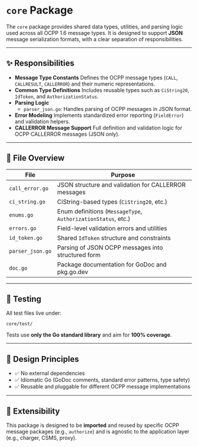 # `core` Package

The `core` package provides shared data types, utilities, and parsing logic used
across all OCPP 1.6 message types. It is designed to support **JSON**
message serialization formats, with a clear separation of responsibilities.

---

## ✨ Responsibilities

- **Message Type Constants**
  Defines the OCPP message types (`CALL`, `CALLRESULT`, `CALLERROR`) and their
  numeric representations.
- **Common Type Definitions**
  Includes reusable types such as `CiString20`, `IdToken`, and `AuthorizationStatus`.
- **Parsing Logic**
  - `parser_json.go`: Handles parsing of OCPP messages in JSON format.
- **Error Modeling**
  Implements standardized error reporting (`FieldError`) and validation helpers.
- **CALLERROR Message Support**
  Full definition and validation logic for OCPP CALLERROR messages (JSON only).

---

## 📂 File Overview

| File             | Purpose                                                       |
|------------------|---------------------------------------------------------------|
| `call_error.go`  | JSON structure and validation for CALLERROR messages          |
| `ci_string.go`   | CiString-based types (`CiString20`, etc.)                     |
| `enums.go`       | Enum definitions (`MessageType`, `AuthorizationStatus`, etc.) |
| `errors.go`      | Field-level validation errors and utilities                   |
| `id_token.go`    | Shared `IdToken` structure and constraints                      |
| `parser_json.go` | Parsing of JSON OCPP messages into structured form            |
| `doc.go`         | Package documentation for GoDoc and pkg.go.dev                |

---

## 🧪 Testing

All test files live under:

```text
core/test/
```

Tests use **only the Go standard library** and aim for **100% coverage**.

---

## 🧼 Design Principles

- ✅ No external dependencies
- ✅ Idiomatic Go (GoDoc comments, standard error patterns, type safety)
- ✅ Reusable and pluggable for different OCPP message implementations

---

## 🔄 Extensibility

This package is designed to be **imported** and reused by specific OCPP message packages (e.g., `authorize`) and is agnostic to the application layer (e.g., charger, CSMS, proxy).
